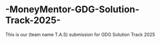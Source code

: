 # -MoneyMentor-GDG-Solution-Track-2025-
This is our (team name T.A.S) submission for GDG Solution Track 2025
